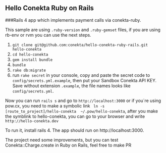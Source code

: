 ## Hello Conekta Ruby on Rails

###Rails 4 app which implements payment calls via conekta-ruby.

This sample are using ``.ruby-version`` and ``.ruby-gemset`` files, if you are using rb-env or rvm you can use the next steps.

1. ``git clone git@github.com:conekta/hello-conekta-ruby-rails.git hello-conekta``
2. ``cd hello-conekta``
3. ``gem install bundle``
4. ``bundle``
5. ``rake db:migrate``
6. run ``rake secret`` in your console, copy and paste the secret code to ``config/secrets.yml.example``, then put your Sandbox Conekta API KEY. Save without extension ``.example``, the file names looks like ``config/secrets.yml``.

Now you can run ``rails s`` and go to ``http://localhost:3000`` or if you´re using pow.cx, you need to make a symbolic link `` ln -s [route_to_project]/hello-conekta  ~/.pow/hello-conekta``, after you make the symblink to hello-conekta, you can go to your browser and write ``http://hello-conekta.dev``

To run it, install rails 4. The app should run on http://localhost:3000.

The project need some improvements, but you can test Conekta::Charge.create in Ruby on Rails, feel free to make PR
